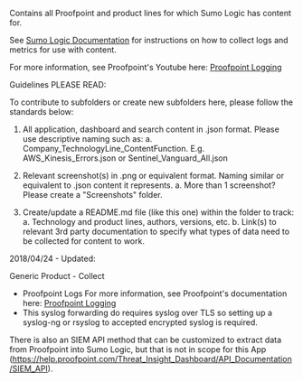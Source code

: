 Contains all Proofpoint and product lines for which Sumo Logic has content for.

See [Sumo Logic Documentation](https://help.sumologic.com/) for instructions on how to collect logs and metrics for use with content.

For more information, see Proofpoint's Youtube here:
[Proofpoint Logging](https://www.youtube.com/watch?v=qPOgaXB6xBw)

Guidelines PLEASE READ:

To contribute to subfolders or create new subfolders here, please follow the standards below:

1. All application, dashboard and search content in .json format. Please use descriptive naming such as:
   a. Company_TechnologyLine_ContentFunction. E.g. AWS_Kinesis_Errors.json or Sentinel_Vanguard_All.json

2. Relevant screenshot(s) in .png or equivalent format. Naming similar or equivalent to .json content it represents.
   a. More than 1 screenshot? Please create a "Screenshots" folder.

3. Create/update a README.md file (like this one) within the folder to track:
   a. Technology and product lines, authors, versions, etc.
   b. Link(s) to relevant 3rd party documentation to specify what types of data need to be collected for content to work.

2018/04/24 - Updated:

  Generic Product - Collect
  - Proofpoint Logs
  For more information, see Proofpoint's documentation here:
  [Proofpoint Logging](https://youtu.be/qPOgaXB6xBw?t=2m6s)
  - This syslog forwarding do requires syslog over TLS so setting up a syslog-ng or rsyslog to accepted encrypted syslog is required.

  There is also an SIEM API method that can be customized to extract data from Proofpoint into Sumo Logic, but that is not in scope for this App (https://help.proofpoint.com/Threat_Insight_Dashboard/API_Documentation/SIEM_API).